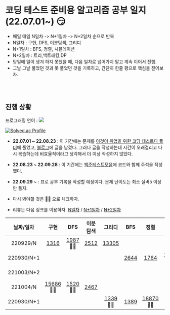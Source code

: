 # 코딩 테스트 준비용 알고리즘 공부 일지 (22.07.01~) :smirk:
- 매일 매일 N일차 -> N+1일차 -> N+2일차 순으로 반복
- N일차 : 구현, DFS, 이분탐색, 그리디
- N+1일차 : BFS, 정렬, 시뮬레이션
- N+2일차 : 트리,백트래킹,DP
- 당일에 일이 생겨 하지 못했을 때, 다음 일차로 넘어가지 말고 계속 이어서 진행.
- 그날 그날 풀었던 것과 못 풀었던 것을 기록하고, 간단히 한줄 평으로 핵심을 짚어보자.

<br></br>

## 진행 상황 

프로그래밍 언어 : <img src="https://img.shields.io/badge/python-3.8-blue">

[![Solved.ac Profile](http://mazassumnida.wtf/api/v2/generate_badge?boj=znlduqwl)](https://solved.ac/znlduqwl/)

- **22.07.01 ~ 22.08.23** : 이 기간에는 문제를 [이것이 취업을 위한 코딩 테스트다 폴더](https://github.com/yhyuntak/STUDY-for_coding_test/tree/main/%EC%9D%B4%EA%B2%83%EC%9D%B4%20%EC%B7%A8%EC%97%85%EC%9D%84%20%EC%9C%84%ED%95%9C%20%EC%BD%94%EB%94%A9%20%ED%85%8C%EC%8A%A4%ED%8A%B8%EB%8B%A4%20with%20%ED%8C%8C%EC%9D%B4%EC%8D%AC)에 풀었고, [블로그](https://yhyuntak.github.io/categories/%EC%BD%94%EB%94%A9%ED%85%8C%EC%8A%A4%ED%8A%B8)에 글을 남겼다. 그러나 글을 작성하는데 시간이 오래걸리고 다시 복습하는데 비효율적이라고 생각해서 더 이상 작성하지 않았다. 
- **22.08.23 ~ 22.09.28** : 이 기간에는 [백준테스트모음](https://github.com/yhyuntak/STUDY-for_coding_test/tree/main/%EB%B0%B1%EC%A4%80%ED%85%8C%EC%8A%A4%ED%8A%B8%EB%AA%A8%EC%9D%8C)에 코드와 함께 주석을 작성했다.
- **22.09.29 ~** : 표로 공부 기록을 작성할 예정이다. 문제 난이도는 최소 실버5 이상만 풀자.

- 다시 봐야할 것은 :ok_woman: 으로 체크하자.
- 리뷰는 다음 링크를 이용하자. [N일차](https://github.com/yhyuntak/STUDY-for_coding_test/tree/main/%EB%A6%AC%EB%B7%B0%EB%AA%A8%EC%9D%8C/N%EC%9D%BC%EC%B0%A8) / [N+1일차](https://github.com/yhyuntak/STUDY-for_coding_test/tree/main/%EB%A6%AC%EB%B7%B0%EB%AA%A8%EC%9D%8C/N%2B1%EC%9D%BC%EC%B0%A8) / [N+2일차](https://github.com/yhyuntak/STUDY-for_coding_test/tree/main/%EB%A6%AC%EB%B7%B0%EB%AA%A8%EC%9D%8C/N%2B2%EC%9D%BC%EC%B0%A8)

|날짜/일차|구현|DFS|이분탐색|그리디|BFS|정렬|시뮬|백트래킹|트리|DP|
|:--:|:--:|:--:|:--:|:--:|:--:|:--:|:--:|:--:|:--:|:--:|
|220929/N|[1316](https://www.acmicpc.net/problem/1316) |[1987](https://www.acmicpc.net/problem/1987):ok_woman: |[2512](https://www.acmicpc.net/problem/2512)|[13305](https://www.acmicpc.net/problem/13305)|||||||
|220930/N+1|   |   |   |   |  [2644](https://www.acmicpc.net/problem/1316) | [1764](https://www.acmicpc.net/problem/1764)  | [12100](https://www.acmicpc.net/problem/12100):ok_woman:   |   |   |   | 
|221003/N+2|   |   |   |   |   |   |   | [15649](https://www.acmicpc.net/problem/):ok_woman: | [1967](https://www.acmicpc.net/problem/):ok_woman:  |  [2579](https://www.acmicpc.net/problem/) [11726](https://www.acmicpc.net/problem/)  |
|221004/N|[15686](https://www.acmicpc.net/problem/15686):ok_woman: |[1520](https://www.acmicpc.net/problem/1520):ok_woman: |[2467](https://www.acmicpc.net/problem/2467)||||||||
|220930/N+1|   |   |   |   [1339](https://www.acmicpc.net/problem/1339):ok_woman:| [1389](https://www.acmicpc.net/problem/1389)  | [18870](https://www.acmicpc.net/problem/18870):ok_woman:   |   |   |   |  |

